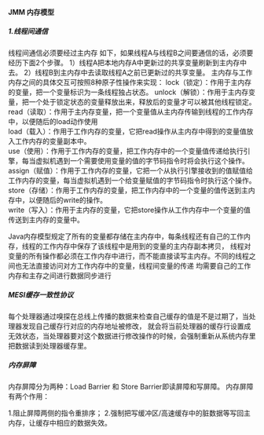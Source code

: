 #### JMM 内存模型
##### 1.线程间通信
线程间通信必须要经过主内存
如下，如果线程A与线程B之间要通信的话，必须要经历下面2个步骤。
1）线程A把本地内存A中更新过的共享变量刷新到主内存中去。
2）线程B到主内存中去读取线程A之前已更新过的共享变量。
主内存与工作内存之间的具体交互可按照8种原子性操作来实现：
lock（锁定）：作用于主内存的变量，把一个变量标识为一条线程独占状态。
unlock（解锁）：作用于主内存变量，把一个处于锁定状态的变量释放出来，释放后的变量才可以被其他线程锁定。  
read（读取）：作用于主内存变量，把一个变量值从主内存传输到线程的工作内存中，以便随后的load动作使用  
load（载入）：作用于工作内存的变量，它把read操作从主内存中得到的变量值放入工作内存的变量副本中。  
use（使用）：作用于工作内存的变量，把工作内存中的一个变量值传递给执行引擎，每当虚拟机遇到一个需要使用变量的值的字节码指令时将会执行这个操作。  
assign（赋值）：作用于工作内存的变量，它把一个从执行引擎接收到的值赋值给工作内存的变量，每当虚拟机遇到一个给变量赋值的字节码指令时执行这个操作。  
store（存储）：作用于工作内存的变量，把工作内存中的一个变量的值传送到主内存中，以便随后的write的操作。  
write（写入）：作用于主内存的变量，它把store操作从工作内存中一个变量的值传送到主内存的变量中。 

Java内存模型规定了所有的变量都存储在主内存中，每条线程还有自己的工作内存，线程的工作内存中保存了该线程中是用到的变量的主内存副本拷贝，
线程对变量的所有操作都必须在工作内存中进行，而不能直接读写主内存。不同的线程之间也无法直接访问对方工作内存中的变量，线程间变量的传递
均需要自己的工作内存和主存之间进行数据同步进行

##### MESI缓存一致性协议
每个处理器通过嗅探在总线上传播的数据来检查自己缓存的值是不是过期了，当处理器发现自己缓存行对应的内存地址被修改，
就会将当前处理器的缓存行设置成无效状态，当处理器要对这个数据进行修改操作的时候，会强制重新从系统内存里把数据读到处理器缓存里。

##### 内存屏障
内存屏障分为两种：Load Barrier 和 Store Barrier即读屏障和写屏障。
内存屏障有两个作用：

1.阻止屏障两侧的指令重排序；
2.强制把写缓冲区/高速缓存中的脏数据等写回主内存，让缓存中相应的数据失效。
